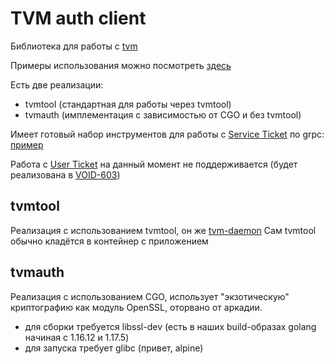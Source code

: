# TVM auth client

Библиотека для работы с [tvm](https://wiki.yandex-team.ru/passport/tvm2/)

Примеры использования можно посмотреть [здесь](example_test.go)

Есть две реализации:
- tvmtool (стандартная для работы через tvmtool)
- tvmauth (имплементация с зависимостью от CGO и без tvmtool)

Имеет готовый набор инструментов для работы с [Service Ticket](https://wiki.yandex-team.ru/passport/tvm2/theory/) по
grpc: [пример](example_grpc_test.go)

Работа с [User Ticket](https://wiki.yandex-team.ru/passport/tvm2/user-ticket/) на данный момент не поддерживается (будет
реализована в [VOID-603](https://st.yandex-team.ru/VOID-603))

## tvmtool

Реализация с использованием tvmtool, он же [tvm-daemon](https://wiki.yandex-team.ru/passport/tvm2/tvm-daemon/)
Сам tvmtool обычно кладётся в контейнер с приложением

## tvmauth

Реализация с использованием CGO, использует "экзотическую" криптографию как модуль OpenSSL, оторвано от аркадии.

- для сборки требуется libssl-dev (есть в наших build-образах golang начиная с 1.16.12 и 1.17.5)
- для запуска требует glibc (привет, alpine)

